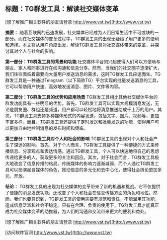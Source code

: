 ## **标题：TG群发工具：解读社交媒体变革**

[想了解推广相关软件的朋友请登录 http://www.vst.tw](http://www.vst.tw)

**摘要：**
随着互联网的迅速发展，社交媒体已经成为人们日常生活中不可或缺的一部分。而在社交媒体的变革过程中，TG群发工具的出现无疑给了用户更多的便利和选择。本文将从用户角度出发，解读TG群发工具对社交媒体带来的变革，并探讨其对个人与社会的影响。

**第一部分：TG群发工具的背景和功能**
社交媒体平台的兴起使得人们可以方便地与朋友、家人和同事进行在线沟通和信息分享。然而，当我们的社交圈子逐渐扩大，我们往往面临着需要向大量用户发送消息的需求，这时TG群发工具应运而生。TG群发工具是一种通过Telegram（以下简称TG）平台实现的批量发送消息的工具，它可以帮助用户快速、高效地发送消息、图片、文件等内容。

**第二部分：TG群发工具的优势和应用场景**
TG群发工具相比其他社交媒体平台的群发功能具有一些明显的优势。首先，TG群发工具可以实现大规模消息发送，无论是朋友圈、群组还是频道，用户都可以轻松地将消息推送给成千上万的用户。其次，TG群发工具支持多种媒体形式的内容发送，包括文字、图片、视频等，更加丰富多样。而且，TG群发工具还提供了定时发送和批量发送的功能，使得用户可以更加自由地控制消息的发布时间和频率。

**第三部分：TG群发工具对个人和社会的影响**
TG群发工具的出现对个人和社会产生了深远的影响。首先，对于个人而言，TG群发工具提供了一种便捷的方式来传播信息、分享观点和表达情感。通过TG群发工具，个人可以快速地将自己的思想传递给更多的人，获取更多的关注和回应。其次，对于社会而言，TG群发工具极大地改变了信息传播的格局。传统媒体的影响力逐渐减弱，而个人通过TG群发工具可以扮演起自媒体的角色，推动信息的多元化和去中心化，使得社会舆论更加多元、开放。

**结论：**
TG群发工具的出现为社交媒体的变革带来了新的机遇和挑战。它不仅提供了便捷的消息发送功能，还改变了个人和社会在信息传播方面的角色和地位。然而，我们也要意识到，TG群发工具的使用需要有规范和责任，不能滥用其功能，造成信息泛滥和社会不稳定。只有在合理、负责的使用下，TG群发工具才能真正成为社交媒体变革的助推器，为人们的沟通和交流带来更大的便利和益处。

[想了解推广相关软件的朋友请登录 http://www.vst.tw](http://www.vst.tw)


[访问软件官网 http://www.vst.tw](http://www.vst.tw)
